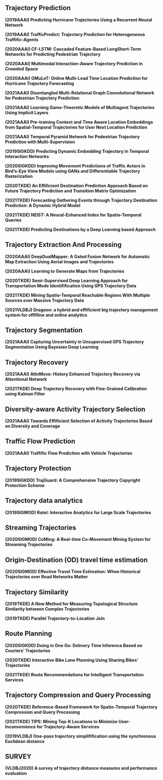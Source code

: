 ## Trajectory Prediction

**(2019AAAI)   Predicting Hurricane Trajectories Using a Recurrent Neural Network**

**(2019AAAI)   TrafficPredict: Trajectory Prediction for Heterogeneous Traffific-Agents**

**(2020AAAI)   CF-LSTM: Cascaded Feature-Based LongShort-Term Networks for Predicting Pedestrian Trajectory**

**(2020AAAI)   Multimodal Interaction-Aware Trajectory Prediction in Crowded Space**

**(2020AAAI)   OMuLeT: Online Multi-Lead Time Location Prediction for Hurricane Trajectory Forecasting**

**(2021AAAI)   Disentangled Multi-Relational Graph Convolutional Network for Pedestrian Trajectory Prediction**

**(2021AAAI)   Learning Game-Theoretic Models of Multiagent Trajectories Using Implicit Layers**

**(2021AAAI)   Pre-training Context and Time Aware Location Embeddings from Spatial-Temporal Trajectories for User Next Location Prediction**

**(2021AAAI)   Temporal Pyramid Network for Pedestrian Trajectory Prediction with Multi-Supervision**

**(2019SIGKDD)   Predicting Dynamic Embedding Trajectory in Temporal Interaction Networks**

**(2020SIGKDD)   Improving Movement Predictions of Traffic Actors in Bird’s-Eye View Models using GANs and Differentiable Trajectory Rasterization**

**(2020TKDE)   An Effificient Destination Prediction Approach  Based on Future Trajectory Prediction and Transition Matrix Optimization**

**(2021TKDE)   Forecasting Gathering Events through Trajectory Destination Prediction: A Dynamic Hybrid Model**

**(2021TKDE)   NEIST: A Neural-Enhanced Index for Spatio-Temporal Queries**

**(2021TKDE) Predicting Destinations by a Deep Learning based Approach**



## Trajectory Extraction And Processing

**(2020AAAI)   DeepDualMapper: A Gated Fusion Network for Automatic Map Extraction Using Aerial Images and Trajectories**

**(2020AAAI)   Learning to Generate Maps from Trajectories**

**(2020TKDE)   Semi-Supervised Deep Learning Approach for Transportation Mode Identifification Using GPS Trajectory Data**

**(2021TKDE)   Mining Spatio-Temporal Reachable Regions With Multiple Sources over Massive Trajectory Data**

**(2021VLDBJ)   Dragoon: a hybrid and effificient big trajectory management system for offlfline and online analytics**



## Trajectory Segmentation

**(2021AAAI)   Capturing Uncertainty in Unsupervised GPS Trajectory Segmentation Using Bayesian Deep Learning**



## Trajectory Recovery

**(2021AAAI)   AttnMove: History Enhanced Trajectory Recovery via Attentional Network**

**(2021TKDE)   Deep Trajectory Recovery with Fine-Grained Calibration using Kalman Filter**



## Diversity-aware Activity Trajectory Selection

**(2021AAAI)   Towards Effificient Selection of Activity Trajectories Based on Diversity and Coverage**



## Traffic Flow Prediction

**(2021AAAI)   Traffific Flow Prediction with Vehicle Trajectories**



## Trajectory Protection

**(2019SIGKDD)   TrajGuard: A Comprehensive Trajectory Copyright Protection Scheme**



## Trajectory data analytics

**(2019SIGMOD)   Ratel: Interactive Analytics for Large Scale Trajectories**



## Streaming Trajectories

**(2020SIGMOD)   CoMing: A Real-time Co-Movement Mining System for Streaming Trajectories**



## Origin-Destination (OD) travel time estimation

**(2020SIGMOD)   Effective Travel Time Estimation: When Historical Trajectories over Road Networks Matter**



##  Trajectory Similarity

**(2019TKDE)   A New Method for Measuring Topological Structure Similarity between Complex Trajectories**

**(2019TKDE)   Parallel Trajectory-to-Location Join**



## Route Planning

**(2020SIGKDD)   Doing in One Go: Delivery Time Inference Based on Couriers’ Trajectories**

**(2020TKDE)   Interactive Bike Lane Planning Using Sharing Bikes’ Trajectories**

**(2021TKDE)   Route Recommendations for Intelligent Transportation Services**



## Trajectory Compression and Query Processing

**(2020TKDE)   Reference-Based Framework for Spatio-Temporal Trajectory Compression and Query Processing**

**(2021TKDE)   TIPS: Mining Top-K Locations to Minimize User-Inconvenience for Trajectory-Aware Services**

**(2019VLDBJ)   One-pass trajectory simplifification using the synchronous Euclidean distance**



## SURVEY

**(VLDBJ2020)   A survey of trajectory distance measures and performance evaluation**



